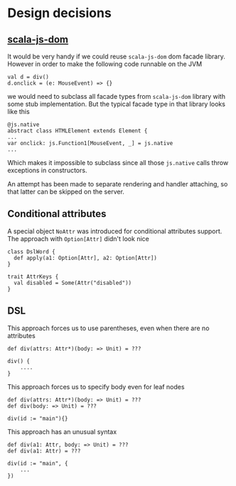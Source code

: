 # Design decisions
## [scala-js-dom](https://scala-js.github.io/scala-js-dom/)
It would be very handy if we could reuse `scala-js-dom` dom facade library.
However in order to make the following code runnable on the JVM

```
val d = div()
d.onclick = (e: MouseEvent) => {}
```

we would need to subclass all facade types from `scala-js-dom` library
with some stub implementation.
But the typical facade type in that library looks like this

```
@js.native
abstract class HTMLElement extends Element {
...
var onclick: js.Function1[MouseEvent, _] = js.native
...
```
Which makes it impossible to subclass since all those `js.native` calls
throw exceptions in constructors.

An attempt has been made to separate rendering and handler attaching,
so that latter can be skipped on the server.

## Conditional attributes
A special object `NoAttr` was introduced for conditional attributes support.
The approach with `Option[Attr]` didn't look nice
```
class DslWord {
  def apply(a1: Option[Attr], a2: Option[Attr])
}

trait AttrKeys {
  val disabled = Some(Attr("disabled"))
}
```

## DSL
This approach forces us to use parentheses, even when there are no attributes
```
def div(attrs: Attr*)(body: => Unit) = ???

div() {
    ....
}
```
This approach forces us to specify body even for leaf nodes
```
def div(attrs: Attr*)(body: => Unit) = ???
def div(body: => Unit) = ???

div(id := "main"){}
```
This approach has an unusual syntax
```
def div(a1: Attr, body: => Unit) = ???
def div(a1: Attr) = ???

div(id := "main", {
    ...
})
```